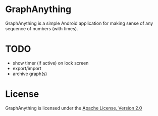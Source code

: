 # GraphAnything

GraphAnything is a simple Android application for making sense of any sequence of numbers (with times).

# TODO

* show timer (if active) on lock screen
* export/import
* archive graph(s)

# License

GraphAnything is licensed under the [Apache License, Version 2.0](http://www.apache.org/licenses/LICENSE-2.0)



